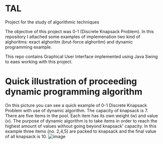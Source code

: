 # TAL
Project for the study of algorithmic techniques

The objective of this project was 0-1 (Discrete Knapsack Problem). In this repository I attached some examples of implemenation two kind of alghoritms: exact alghoritm (brut-force alghoritm) and dynamic programming example. 

This repo contains Graphical User Interface implemented using Java Swing to eaes working with this project.

# Quick illustration of proceeding dynamic programming algorithm 

On this picture you can see a quick example of 0-1 Discrete Knapsack Problem with use of dynamic algorithm. The capacity of knapsack is 7. There are five items in the pool. Each item has its own weight (w) and value (v). The purpose of dynamic algorithm is to take items in order to reach the highest amount of values without going beyond knapsack' capacity. In this example three items (no. 2,4,5) are packed to knapsack and the final value of all knapsack is 10.
![image](https://user-images.githubusercontent.com/78729477/149031476-2583085b-beb6-4667-ae7d-5112896965cc.png)
